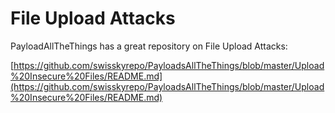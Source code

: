 # File Upload Attacks

PayloadAllTheThings has a great repository on File Upload Attacks:

[https://github.com/swisskyrepo/PayloadsAllTheThings/blob/master/Upload%20Insecure%20Files/README.md](https://github.com/swisskyrepo/PayloadsAllTheThings/blob/master/Upload%20Insecure%20Files/README.md)
